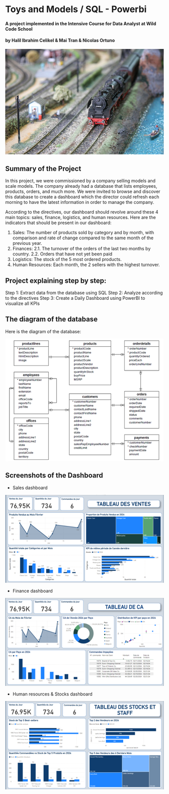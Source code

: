 # Toys and Models / SQL - Powerbi
#### A project implemented in the Intensive Course for Data Analyst at Wild Code School
#### by Halil Ibrahim Celikel & Mai Tran & Nicolas Ortuno


![Model Train](model_train.png)

## Summary of the Project

In this project, we were commissioned by a company selling models and scale models. The company already had a database that lists employees, products, orders, and much more. We were invited to browse and discover this database to create a dashboard which the director could refresh each morning to have the latest information in order to manage the company.

According to the directives, our dashboard should revolve around these 4 main topics: sales, finance, logistics, and human resources. Here are the indicators that should be present in our dashboard: 

1. Sales: The number of products sold by category and by month, with comparison and rate of change compared to the same month of the previous year.
2. Finances: 
  2.1. The turnover of the orders of the last two months by country. 
  2.2. Orders that have not yet been paid
3. Logistics: The stock of the 5 most ordered products.
4. Human Resources: Each month, the 2 sellers with the highest turnover.


## Project explaining step by step:
Step 1: Extract data from the database using SQL 
Step 2: Analyze according to the directives
Step 3: Create a Daily Dashboard using PowerBI to visualize all KPIs

## The diagram of the database

Here is the diagram of the database:

![Diagram](diagram.png)


## Screenshots of the Dashboard


- Sales dashboard


![Sales](sales.png)


- Finance dashboard


![Finances](finance.png)


- Human resources & Stocks dashboard


![Rh_Stocks](RH_Stock.png)















